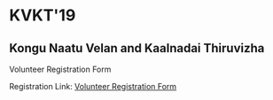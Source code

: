 # KVKT'19

## Kongu Naatu Velan and Kaalnadai Thiruvizha
Volunteer Registration Form

Registration Link: [Volunteer Registration Form](https://kvktregistration.web.app)
